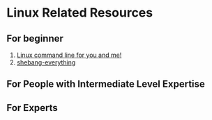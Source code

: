 # Linux Related Resources

## For beginner
1.  [Linux command line for you and me!](https://lym.readthedocs.io/en/latest/ "command line")
2.  [shebang-everything](https://github.com/MadhavBahlMD/shebang-everything "Shell Scripting")




## For People with Intermediate Level Expertise



## For Experts

